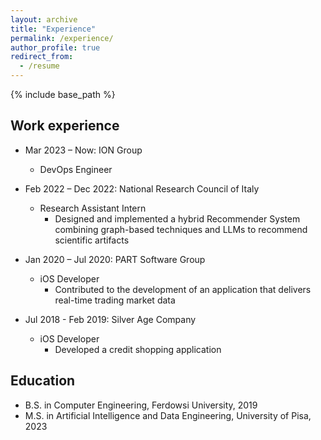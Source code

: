 ```yaml
---
layout: archive
title: "Experience"
permalink: /experience/
author_profile: true
redirect_from:
  - /resume
---
```


{% include base_path %}

## Work experience
* Mar 2023 – Now: ION Group
  * DevOps Engineer

* Feb 2022 – Dec 2022: National Research Council of Italy
  * Research Assistant Intern
    * Designed and implemented a hybrid Recommender System combining graph-based techniques and LLMs to recommend scientific artifacts

* Jan 2020 – Jul 2020: PART Software Group
  * iOS Developer
    * Contributed to the development of an application that delivers real-time trading market data

* Jul 2018 - Feb 2019: Silver Age Company
  * iOS Developer
    * Developed a credit shopping application

## Education
* B.S. in Computer Engineering, Ferdowsi University, 2019
* M.S. in Artificial Intelligence and Data Engineering, University of Pisa, 2023